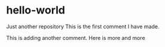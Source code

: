 # hello-world
Just another repository
This is the first comment I have made. 

This is adding another comment. 
Here is more and more
